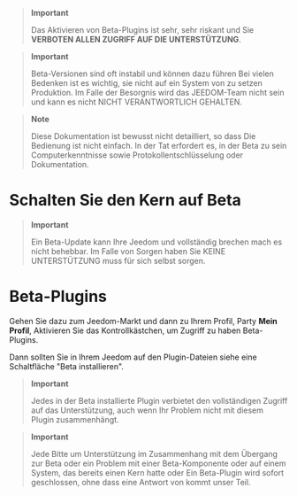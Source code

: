 > **Important**
>
> Das Aktivieren von Beta-Plugins ist sehr, sehr riskant und Sie
> **VERBOTEN ALLEN ZUGRIFF AUF DIE UNTERSTÜTZUNG**. 

> **Important**
>
> Beta-Versionen sind oft instabil und können dazu führen
> Bei vielen Bedenken ist es wichtig, sie nicht auf ein System von zu setzen
> Produktion. Im Falle der Besorgnis wird das JEEDOM-Team nicht sein und kann es nicht
> NICHT VERANTWORTLICH GEHALTEN.

> **Note**
>
> Diese Dokumentation ist bewusst nicht detailliert, so dass
> Die Bedienung ist nicht einfach. In der Tat erfordert es, in der Beta zu sein
> Computerkenntnisse sowie Protokollentschlüsselung oder
> Dokumentation.

Schalten Sie den Kern auf Beta 
======================

> **Important**
>
> Ein Beta-Update kann Ihre Jeedom und vollständig brechen
> mach es nicht behebbar. Im Falle von Sorgen haben Sie KEINE UNTERSTÜTZUNG
> muss für sich selbst sorgen.

Beta-Plugins 
==========================

Gehen Sie dazu zum Jeedom-Markt und dann zu Ihrem
Profil, Party **Mein Profil**, Aktivieren Sie das Kontrollkästchen, um Zugriff zu haben
Beta-Plugins.

Dann sollten Sie in Ihrem Jeedom auf den Plugin-Dateien
siehe eine Schaltfläche "Beta installieren".

> **Important**
>
> Jedes in der Beta installierte Plugin verbietet den vollständigen Zugriff auf das
> Unterstützung, auch wenn Ihr Problem nicht mit diesem Plugin zusammenhängt.

> **Important**
>
> Jede Bitte um Unterstützung im Zusammenhang mit dem Übergang zur Beta oder ein Problem
> mit einer Beta-Komponente oder auf einem System, das bereits einen Kern hatte oder
> Ein Beta-Plugin wird sofort geschlossen, ohne dass eine Antwort von kommt
> unser Teil.
